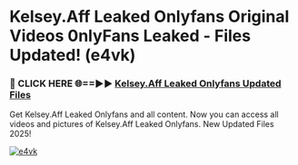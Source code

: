 # Kelsey.Aff Leaked Onlyfans Original Videos 0nlyFans Leaked - Files Updated! (e4vk)

<h3>🔴 CLICK HERE 🌐==►► <a href="https://tinyurl.com/2wckxsce" rel="nofollow">Kelsey.Aff Leaked Onlyfans Updated Files</a></h3>

Get Kelsey.Aff Leaked Onlyfans and all content. Now you can access all videos and pictures of Kelsey.Aff Leaked Onlyfans. New Updated Files 2025!

[![e4vk](https://i.imgur.com/AFduVYN.gif)](https://tinyurl.com/2wckxsce)
